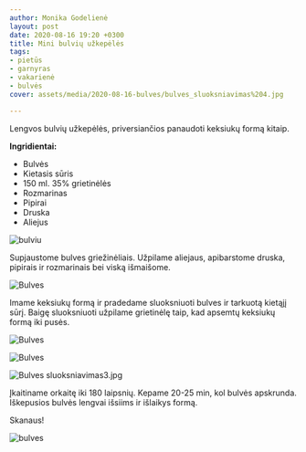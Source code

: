 ```yaml
---
author: Monika Godelienė
layout: post
date: 2020-08-16 19:20 +0300
title: Mini bulvių užkepėlės
tags:
- pietūs
- garnyras
- vakarienė
- bulvės
cover: assets/media/2020-08-16-bulves/bulves_sluoksniavimas%204.jpg

---
```

Lengvos bulvių užkepėlės, priversiančios panaudoti keksiukų formą kitaip.

**Ingridientai:**

* Bulvės
* Kietasis sūris
* 150 ml. 35% grietinėlės
* Rozmarinas
* Pipirai
* Druska
* Aliejus

![bulviu](/sokoladas-ir-spinatas/assets/media/2020-08-16-bulves/bulviu_ingridientai.jpg)

Supjaustome bulves griežinėliais. Užpilame aliejaus, apibarstome druska, pipirais ir rozmarinais bei viską išmaišome.

![Bulves](/sokoladas-ir-spinatas/assets/media/2020-08-16-bulves/Bulves_prieskoniuotos.jpg)

Imame keksiukų formą ir pradedame sluoksniuoti bulves ir tarkuotą kietąjį sūrį. Baigę sluoksniuoti užpilame grietinėlę taip, kad apsemtų keksiukų formą iki pusės.

![Bulves](/sokoladas-ir-spinatas/assets/media/2020-08-16-bulves/Bulves_sluoksniavimas.jpg)

![Bulves](/sokoladas-ir-spinatas/assets/media/2020-08-16-bulves/Bulves_sluoksniavimas2.jpg)

![Bulves sluoksniavimas3.jpg](/sokoladas-ir-spinatas/assets/media/2020-08-16-bulves/Bulves%20sluoksniavimas3.jpg)

Įkaitiname orkaitę iki 180 laipsnių. Kepame 20-25 min, kol bulvės apskrunda. Iškepusios bulvės lengvai išsiims ir išlaikys formą.

Skanaus!

![bulves](/sokoladas-ir-spinatas/assets/media/2020-08-16-bulves/bulves_galutinis.jpg)